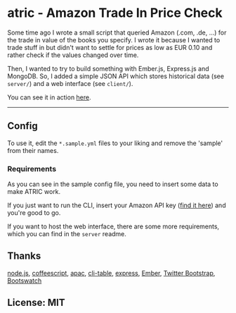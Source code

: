 # atric - Amazon Trade In Price Check

Some time ago I wrote a small script that queried Amazon (.com, .de, ...) for the trade in value of the books you specify. I wrote it because I wanted to trade stuff in but didn't want to settle for prices as low as EUR 0.10 and rather check if the values changed over time.

Then, I wanted to try to build something with Ember.js, Express.js and MongoDB. So, I added a simple JSON API which stores historical data (see `server/`) and a web interface (see `client/`).

You can see it in action [here](http://atric.flabs.org/).

---

## Config

To use it, edit the `*.sample.yml` files to your liking and remove the 'sample' from their names.

### Requirements

As you can see in the sample config file, you need to insert some data to make ATRIC work.

If you just want to run the CLI, insert your Amazon API key ([find it here][aws]) and you're good to go.

If you want to host the web interface, there are some more requirements, which you can find in the `server` readme.

[aws]: https://console.aws.amazon.com/iam/home?#security_credential

## Thanks

[node.js](http://nodejs.org/), [coffeescript](http://coffeescript.org/), [apac](https://github.com/dmcquay/node-apac), [cli-table](https://github.com/LearnBoost/cli-table), [express](http://expressjs.com/), [Ember](http://emberjs.com/), [Twitter Bootstrap](http://getbootstrap.com/), [Bootswatch](https://github.com/thomaspark/bootswatch/)

## License: MIT

